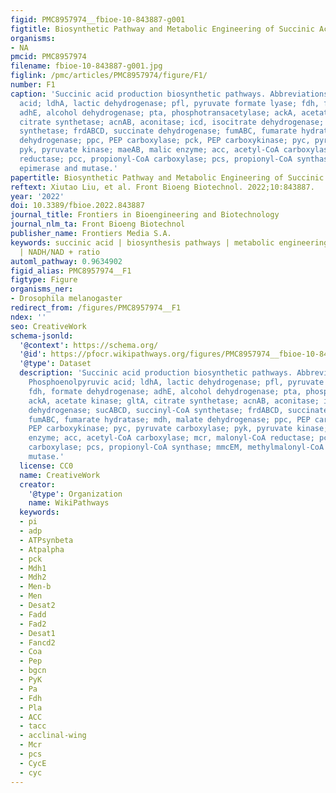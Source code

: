 ```yaml
---
figid: PMC8957974__fbioe-10-843887-g001
figtitle: Biosynthetic Pathway and Metabolic Engineering of Succinic Acid
organisms:
- NA
pmcid: PMC8957974
filename: fbioe-10-843887-g001.jpg
figlink: /pmc/articles/PMC8957974/figure/F1/
number: F1
caption: 'Succinic acid production biosynthetic pathways. Abbreviations: PEP, Phosphoenolpyruvic
  acid; ldhA, lactic dehydrogenase; pfl, pyruvate formate lyase; fdh, formate dehydrogenase;
  adhE, alcohol dehydrogenase; pta, phosphotransacetylase; ackA, acetate kinase; gltA,
  citrate synthetase; acnAB, aconitase; icd, isocitrate dehydrogenase; sucABCD, succinyl-CoA
  synthetase; frdABCD, succinate dehydrogenase; fumABC, fumarate hydratase; mdh, malate
  dehydrogenase; ppc, PEP carboxylase; pck, PEP carboxykinase; pyc, pyruvate carboxylase;
  pyk, pyruvate kinase; maeAB, malic enzyme; acc, acetyl-CoA carboxylase; mcr, malonyl-CoA
  reductase; pcc, propionyl-CoA carboxylase; pcs, propionyl-CoA synthase; mmcEM, methylmalonyl-CoA
  epimerase and mutase.'
papertitle: Biosynthetic Pathway and Metabolic Engineering of Succinic Acid.
reftext: Xiutao Liu, et al. Front Bioeng Biotechnol. 2022;10:843887.
year: '2022'
doi: 10.3389/fbioe.2022.843887
journal_title: Frontiers in Bioengineering and Biotechnology
journal_nlm_ta: Front Bioeng Biotechnol
publisher_name: Frontiers Media S.A.
keywords: succinic acid | biosynthesis pathways | metabolic engineering | CO2 fixation
  | NADH/NAD + ratio
automl_pathway: 0.9634902
figid_alias: PMC8957974__F1
figtype: Figure
organisms_ner:
- Drosophila melanogaster
redirect_from: /figures/PMC8957974__F1
ndex: ''
seo: CreativeWork
schema-jsonld:
  '@context': https://schema.org/
  '@id': https://pfocr.wikipathways.org/figures/PMC8957974__fbioe-10-843887-g001.html
  '@type': Dataset
  description: 'Succinic acid production biosynthetic pathways. Abbreviations: PEP,
    Phosphoenolpyruvic acid; ldhA, lactic dehydrogenase; pfl, pyruvate formate lyase;
    fdh, formate dehydrogenase; adhE, alcohol dehydrogenase; pta, phosphotransacetylase;
    ackA, acetate kinase; gltA, citrate synthetase; acnAB, aconitase; icd, isocitrate
    dehydrogenase; sucABCD, succinyl-CoA synthetase; frdABCD, succinate dehydrogenase;
    fumABC, fumarate hydratase; mdh, malate dehydrogenase; ppc, PEP carboxylase; pck,
    PEP carboxykinase; pyc, pyruvate carboxylase; pyk, pyruvate kinase; maeAB, malic
    enzyme; acc, acetyl-CoA carboxylase; mcr, malonyl-CoA reductase; pcc, propionyl-CoA
    carboxylase; pcs, propionyl-CoA synthase; mmcEM, methylmalonyl-CoA epimerase and
    mutase.'
  license: CC0
  name: CreativeWork
  creator:
    '@type': Organization
    name: WikiPathways
  keywords:
  - pi
  - adp
  - ATPsynbeta
  - Atpalpha
  - pck
  - Mdh1
  - Mdh2
  - Men-b
  - Men
  - Desat2
  - Fadd
  - Fad2
  - Desat1
  - Fancd2
  - Coa
  - Pep
  - bgcn
  - PyK
  - Pa
  - Fdh
  - Pla
  - ACC
  - tacc
  - acclinal-wing
  - Mcr
  - pcs
  - CycE
  - cyc
---
```

